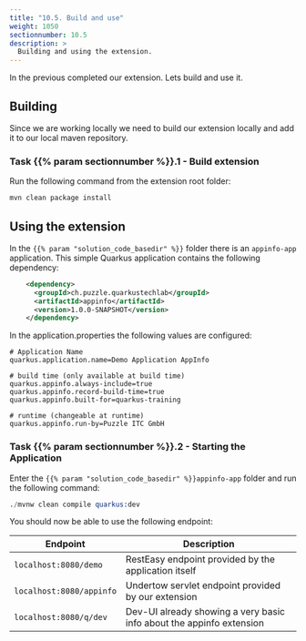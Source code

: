 ```yaml
---
title: "10.5. Build and use"
weight: 1050
sectionnumber: 10.5
description: >
  Building and using the extension.
---
```


In the previous completed our extension. Lets build and use it.


## Building

Since we are working locally we need to build our extension locally and add it to our local maven repository.


### Task {{% param sectionnumber %}}.1 - Build extension

Run the following command from the extension root folder:

```s
mvn clean package install
```


## Using the extension

In the `{{% param "solution_code_basedir" %}}` folder there is an `appinfo-app` application. This simple Quarkus
application contains the following dependency:

```xml
    <dependency>
      <groupId>ch.puzzle.quarkustechlab</groupId>
      <artifactId>appinfo</artifactId>
      <version>1.0.0-SNAPSHOT</version>
    </dependency>
```

In the application.properties the following values are configured:
```properties
# Application Name
quarkus.application.name=Demo Application AppInfo

# build time (only available at build time)
quarkus.appinfo.always-include=true
quarkus.appinfo.record-build-time=true
quarkus.appinfo.built-for=quarkus-training

# runtime (changeable at runtime)
quarkus.appinfo.run-by=Puzzle ITC GmbH

```


### Task {{% param sectionnumber %}}.2 - Starting the Application

Enter the `{{% param "solution_code_basedir" %}}appinfo-app` folder and run the following command:

```s
./mvnw clean compile quarkus:dev
```

You should now be able to use the following endpoint:

Endpoint                  | Description
--------------------------|--------------------------------------------
`localhost:8080/demo`     | RestEasy endpoint provided by the application itself
`localhost:8080/appinfo`  | Undertow servlet endpoint provided by our extension
`localhost:8080/q/dev`    | Dev-UI already showing a very basic info about the appinfo extension
